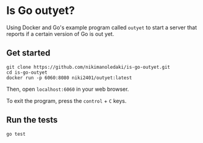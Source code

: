 # Is Go outyet?

Using Docker and Go's example program called ```outyet``` to start a server that reports if a certain version of Go is out yet.

## Get started
```
git clone https://github.com/nikimanoledaki/is-go-outyet.git
cd is-go-outyet
docker run -p 6060:8080 niki2401/outyet:latest
```

Then, open `localhost:6060` in your web browser.

To exit the program, press the `control` + `C` keys.

## Run the tests
```
go test
```